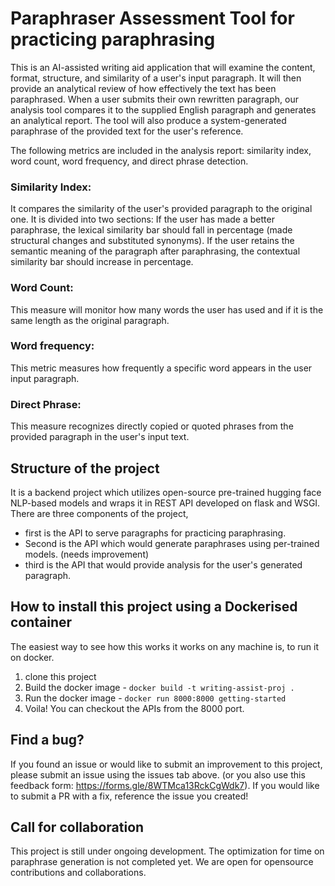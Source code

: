 # Paraphraser Assessment Tool for practicing paraphrasing

This is an AI-assisted writing aid application that will examine the content, format, structure, and similarity of a user's input paragraph. It will then provide an analytical review of how effectively the text has been paraphrased. When a user submits their own rewritten paragraph, our analysis tool compares it to the supplied English paragraph and generates an analytical report. The tool will also produce a system-generated paraphrase of the provided text for the user's reference.
 
The following metrics are included in the analysis report: similarity index, word count, word frequency, and direct phrase detection.
### Similarity Index:
It compares the similarity of the user's provided paragraph to the original one. It is divided into two sections: If the user has made a better paraphrase, the lexical similarity bar should fall in percentage (made structural changes and substituted synonyms). If the user retains the semantic meaning of the paragraph after paraphrasing, the contextual similarity bar should increase in percentage.
### Word Count: 
This measure will monitor how many words the user has used and if it is the same length as the original paragraph.
### Word frequency: 
This metric measures how frequently a specific word appears in the user input paragraph.
### Direct Phrase: 
This measure recognizes directly copied or quoted phrases from the provided paragraph in the user's input text.
 
<!--Link to the paraphraser: https://wat-frontend.vercel.app/.-->

## Structure of the project
It is a backend project which utilizes open-source pre-trained hugging face NLP-based models and wraps it in REST API developed on flask and WSGI. There are three components of the project,

- first is the API to serve paragraphs for practicing paraphrasing.
- Second is the API which would generate paraphrases using per-trained models. (needs improvement)
- third is the API that would provide analysis for the user's generated paragraph.

## How to install this project using a Dockerised container

The easiest way to see how this works it works on any machine is, to run it on docker.

1. clone this project
2. Build the docker image - `docker build -t writing-assist-proj .`
3. Run the docker image - `docker run 8000:8000 getting-started`
4. Voila! You can checkout the APIs from the 8000 port.

## Find a bug?

If you found an issue or would like to submit an improvement to this project, please submit an issue using the issues tab above. (or you also use this feedback form: https://forms.gle/8WTMca13RckCgWdk7). If you would like to submit a PR with a fix, reference the issue you created!

## Call for collaboration

This project is still under ongoing development. The optimization for time on paraphrase generation is not completed yet. We are open for opensource contributions and collaborations.
